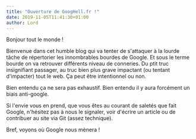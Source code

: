 ```yaml
---
title: "Ouverture de GoogHell.fr !"
date: 2019-11-05T11:41:30+01:00
author: Lord
---
```

Bonjour tout le monde !

Bienvenue dans cet humble blog qui va tenter de s'attaquer à la lourde tâche de répertorier les innombrables bourdes de Google.
Et sous le terme bourde on va retrouver différents niveau de conneries.
Du ptit truc insignifiant passager, au truc bien plus grave impactant (ou tentant d'impacter) tout le web.
Ça peut être intentionnel ou non.

Bien entendu ça ne sera pas exhaustif.
Bien entendu il y aura forcément un biais anti-google.

Si l'envie vous en prend, que vous êtes au courant de saletés que fait Google, n'hésitez pas à nous le signaler, voir d'écrire un article ou de contribuer au site via Git (assez technique).

Bref, voyons où Google nous mènera !
